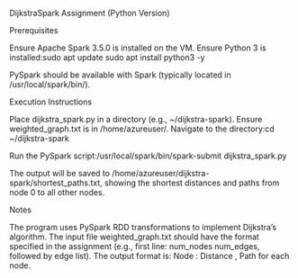 DijkstraSpark Assignment (Python Version)

Prerequisites

Ensure Apache Spark 3.5.0 is installed on the VM.
Ensure Python 3 is installed:sudo apt update
sudo apt install python3 -y


PySpark should be available with Spark (typically located in /usr/local/spark/bin/).

Execution Instructions

Place dijkstra_spark.py in a directory (e.g., ~/dijkstra-spark).
Ensure weighted_graph.txt is in /home/azureuser/.
Navigate to the directory:cd ~/dijkstra-spark


Run the PySpark script:/usr/local/spark/bin/spark-submit dijkstra_spark.py


The output will be saved to /home/azureuser/dijkstra-spark/shortest_paths.txt, showing the shortest distances and paths from node 0 to all other nodes.

Notes

The program uses PySpark RDD transformations to implement Dijkstra’s algorithm.
The input file weighted_graph.txt should have the format specified in the assignment (e.g., first line: num_nodes num_edges, followed by edge list).
The output format is: Node <id>: Distance <dist>, Path <path> for each node.


